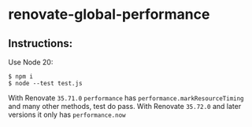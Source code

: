 # renovate-global-performance

## Instructions:

Use Node 20:

```
$ npm i
$ node --test test.js
```

With Renovate `35.71.0` `performance` has `performance.markResourceTiming` and many other methods, test do pass. With Renovate `35.72.0` and later versions it only has `performance.now`
